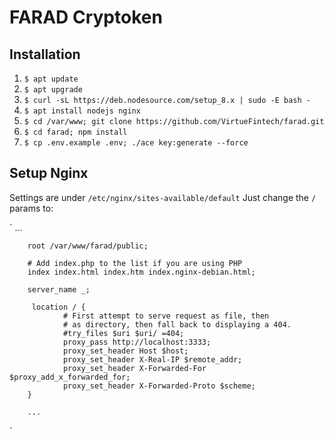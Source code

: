 # FARAD Cryptoken

## Installation

1. `$ apt update`
2. `$ apt upgrade`
3. `$ curl -sL https://deb.nodesource.com/setup_8.x | sudo -E bash -`
4. `$ apt install nodejs nginx`
5. `$ cd /var/www; git clone https://github.com/VirtueFintech/farad.git`
6. `$ cd farad; npm install`
7. `$ cp .env.example .env; ./ace key:generate --force`

## Setup Nginx

Settings are under `/etc/nginx/sites-available/default`
Just change the `/` params to:

`
		...

        root /var/www/farad/public;

        # Add index.php to the list if you are using PHP
        index index.html index.htm index.nginx-debian.html;

        server_name _;

         location / {
                # First attempt to serve request as file, then
                # as directory, then fall back to displaying a 404.
                #try_files $uri $uri/ =404;
                proxy_pass http://localhost:3333;
                proxy_set_header Host $host;
                proxy_set_header X-Real-IP $remote_addr;
                proxy_set_header X-Forwarded-For $proxy_add_x_forwarded_for;
                proxy_set_header X-Forwarded-Proto $scheme;
        }

        ...
         
`         